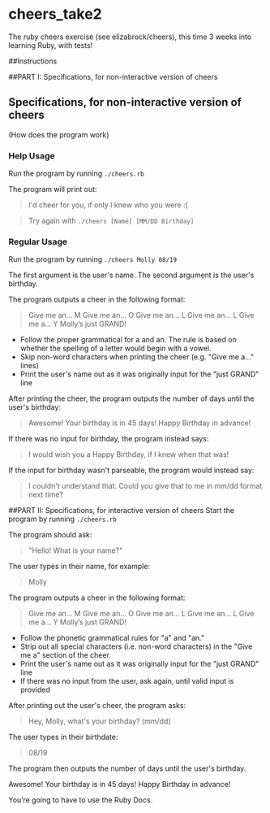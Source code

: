 # cheers_take2
The ruby cheers exercise (see elizabrock/cheers), this time 3 weeks into learning Ruby, with tests!

##Instructions

##PART I: Specifications, for non-interactive version of cheers
## Specifications, for non-interactive version of cheers
(How does the program work)

### Help Usage

Run the program by running `./cheers.rb`

The program will print out:

> I'd cheer for you, if only I knew who you were :(

> Try again with `./cheers [Name] [MM/DD Birthday]`

### Regular Usage

Run the program by running `./cheers Molly 08/19`

The first argument is the user's name.  The second argument is the user's birthday.

The program outputs a cheer in the following format:

> Give me an... M
> Give me an... O
> Give me an... L
> Give me an... L
> Give me a... Y
> Molly’s just GRAND!

* Follow the proper grammatical for a and an. The rule is based on whether the spelling of a letter would begin with a vowel.
* Skip non-word characters when printing the cheer (e.g. "Give me a..." lines)
* Print the user's name out as it was originally input for the "just GRAND" line

After printing the cheer, the program outputs the number of days until the user's birthday:

> Awesome! Your birthday is in 45 days! Happy Birthday in advance!

If there was no input for birthday, the program instead says:

> I would wish you a Happy Birthday, if I knew when that was!

If the input for birthday wasn't parseable, the program would instead say:

> I couldn't understand that. Could you give that to me in mm/dd format next time?


##PART II: Specifications, for interactive version of cheers
Start the program by running `./cheers.rb`

The program should ask:

> "Hello! What is your name?"

The user types in their name, for example:

> Molly

The program outputs a cheer in the following format:

> Give me an... M
> Give me an... O
> Give me an... L
> Give me an... L
> Give me a... Y
> Molly’s just GRAND!

* Follow the phonetic grammatical rules for "a" and "an."
* Strip out all special characters (i.e. non-word characters) in the "Give me a" section of the cheer.
* Print the user's name out as it was originally input for the "just GRAND" line
* If there was no input from the user, ask again, until valid input is provided

After printing out the user's cheer, the program asks:

> Hey, Molly, what's your birthday? (mm/dd)

The user types in their birthdate:

> 08/19

The program then outputs the number of days until the user's birthday.

Awesome! Your birthday is in 45 days! Happy Birthday in advance!

You’re going to have to use the Ruby Docs.
